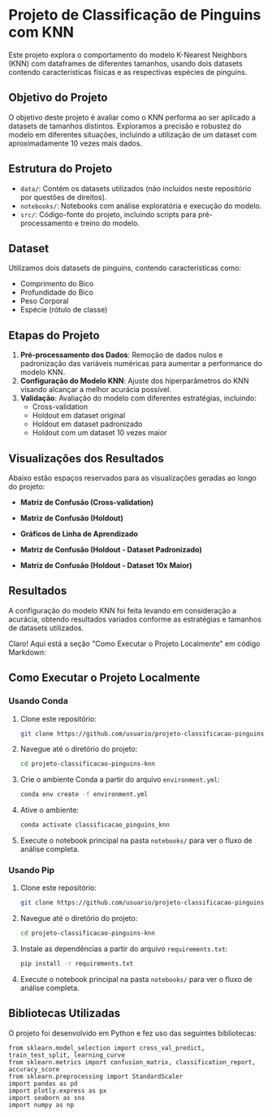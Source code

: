 # Projeto de Classificação de Pinguins com KNN

Este projeto explora o comportamento do modelo K-Nearest Neighbors (KNN) com dataframes de diferentes tamanhos, usando dois datasets contendo características físicas e as respectivas espécies de pinguins.

## Objetivo do Projeto

O objetivo deste projeto é avaliar como o KNN performa ao ser aplicado a datasets de tamanhos distintos. Exploramos a precisão e robustez do modelo em diferentes situações, incluindo a utilização de um dataset com aproximadamente 10 vezes mais dados.

## Estrutura do Projeto

- `data/`: Contém os datasets utilizados (não incluídos neste repositório por questões de direitos).
- `notebooks/`: Notebooks com análise exploratória e execução do modelo.
- `src/`: Código-fonte do projeto, incluindo scripts para pré-processamento e treino do modelo.

## Dataset

Utilizamos dois datasets de pinguins, contendo características como:
- Comprimento do Bico
- Profundidade do Bico
- Peso Corporal
- Espécie (rótulo de classe)

## Etapas do Projeto

1. **Pré-processamento dos Dados**: Remoção de dados nulos e padronização das variáveis numéricas para aumentar a performance do modelo KNN.
2. **Configuração do Modelo KNN**: Ajuste dos hiperparâmetros do KNN visando alcançar a melhor acurácia possível.
3. **Validação**: Avaliação do modelo com diferentes estratégias, incluindo:
   - Cross-validation
   - Holdout em dataset original
   - Holdout em dataset padronizado
   - Holdout com um dataset 10 vezes maior

## Visualizações dos Resultados

Abaixo estão espaços reservados para as visualizações geradas ao longo do projeto:

- **Matriz de Confusão (Cross-validation)**
  
- **Matriz de Confusão (Holdout)**
  
- **Gráficos de Linha de Aprendizado**
  
- **Matriz de Confusão (Holdout - Dataset Padronizado)**
  
- **Matriz de Confusão (Holdout - Dataset 10x Maior)**

## Resultados

A configuração do modelo KNN foi feita levando em consideração a acurácia, obtendo resultados variados conforme as estratégias e tamanhos de datasets utilizados.

Claro! Aqui está a seção "Como Executar o Projeto Localmente" em código Markdown:

## Como Executar o Projeto Localmente

### Usando Conda
1. Clone este repositório:
   ```bash
   git clone https://github.com/usuario/projeto-classificacao-pinguins-knn.git
   ```
2. Navegue até o diretório do projeto:
   ```bash
   cd projeto-classificacao-pinguins-knn
   ```
3. Crie o ambiente Conda a partir do arquivo `environment.yml`:
   ```bash
   conda env create -f environment.yml
   ```
4. Ative o ambiente:
   ```bash
   conda activate classificacao_pinguins_knn
   ```
5. Execute o notebook principal na pasta `notebooks/` para ver o fluxo de análise completa.

### Usando Pip
1. Clone este repositório:
   ```bash
   git clone https://github.com/usuario/projeto-classificacao-pinguins-knn.git
   ```
2. Navegue até o diretório do projeto:
   ```bash
   cd projeto-classificacao-pinguins-knn
   ```
3. Instale as dependências a partir do arquivo `requirements.txt`:
   ```bash
   pip install -r requirements.txt
   ```
4. Execute o notebook principal na pasta `notebooks/` para ver o fluxo de análise completa.

## Bibliotecas Utilizadas
O projeto foi desenvolvido em Python e fez uso das seguintes bibliotecas:

~~~from sklearn.neighbors import KNeighborsClassifier
from sklearn.model_selection import cross_val_predict, train_test_split, learning_curve
from sklearn.metrics import confusion_matrix, classification_report, accuracy_score
from sklearn.preprocessing import StandardScaler
import pandas as pd
import plotly.express as px
import seaborn as sns
import numpy as np
~~~
